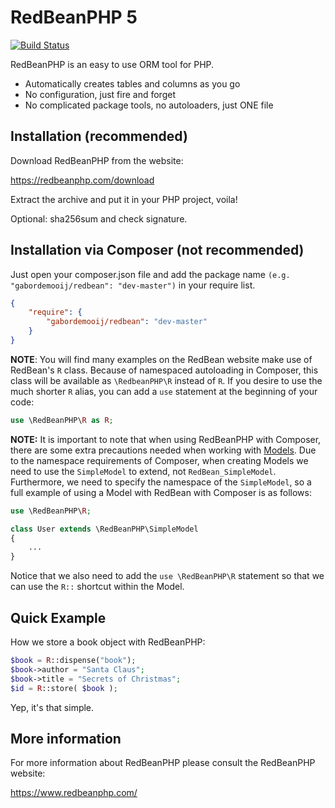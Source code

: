 RedBeanPHP 5
============

[![Build Status](https://travis-ci.org/gabordemooij/redbean.svg?branch=master)](https://travis-ci.org/gabordemooij/redbean)

RedBeanPHP is an easy to use ORM tool for PHP.

* Automatically creates tables and columns as you go
* No configuration, just fire and forget
* No complicated package tools, no autoloaders, just ONE file

Installation (recommended)
---------------------------

Download RedBeanPHP from the website:

https://redbeanphp.com/download

Extract the archive and put it in your PHP project, voila!

Optional: sha256sum and check signature.


Installation via Composer (not recommended)
-----------------------------------------

Just open your composer.json file and add the package name ```(e.g. "gabordemooij/redbean": "dev-master")``` in your require list.

```json
{
    "require": {
        "gabordemooij/redbean": "dev-master"
    }
}
```

**NOTE**: 
You will find many examples on the RedBean website make use of RedBean's `R` class. Because of namespaced autoloading in Composer, this class will be available as `\RedbeanPHP\R` instead of `R`. If you desire to use the much shorter `R` alias, you can add a `use` statement at the beginning of your code:

```php
use \RedBeanPHP\R as R;
```
**NOTE:**
It is important to note that when using RedBeanPHP with Composer, there are some extra precautions needed when working with [Models](https://redbeanphp.com/index.php?p=/models). Due to the namespace requirements of Composer, when creating Models we need to use the `SimpleModel` to extend, not `RedBean_SimpleModel`. Furthermore, we need to specify the namespace of the `SimpleModel`, so a full example of using a Model with RedBean with Composer is as follows:

```php
use \RedBeanPHP\R;

class User extends \RedBeanPHP\SimpleModel
{
    ...
}
```
Notice that we also need to add the `use \RedBeanPHP\R` statement so that we can use the `R::` shortcut within the Model.


Quick Example
-------------

How we store a book object with RedBeanPHP:
```php
$book = R::dispense("book");
$book->author = "Santa Claus";
$book->title = "Secrets of Christmas";
$id = R::store( $book );
```

Yep, it's that simple.


More information
----------------

For more information about RedBeanPHP please consult
the RedBeanPHP website:

https://www.redbeanphp.com/
